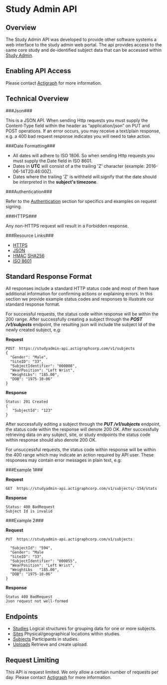 Study Admin API
===============

Overview
-------------------
The Study Admin API was developed to provide other software systems a web interface to the study admin web portal. The api provides access to the same core study and de-identified subject data that can be accessed within [Study Admin](http://studyadmin.actigraphcorp.com).

Enabling API Access
-------------------
Please contact [Actigraph](http://www.actigraphcorp.com/support/contact-support/) for more information.

Technical Overview
-------------------

###Json###

This is a JSON API. When sending Http requests you must supply the Content-Type field within the header as  “application/json” on PUT and POST operations. If an error occurs, you may receive a text/plain response, e.g. a 400 bad   request response indicates you will need to take action.

###Date Formatting###
 * All dates will adhere to ISO 1806. So when sending Http requests you must supply the Date field in ISO 8601.
 * Dates in **UTC** will consist of a the trailing 'Z' character (example: 2016-06-14T20:46:00Z).
 * Dates where the trailing 'Z' is withheld will signify that the date should be interpreted in the **subject's timezone**.

###Authentication###

 Refer to the [Authentication](https://github.com/actigraph/StudyAdminAPIDocumentation/blob/master/sections/authentication.md) section for specifics and examples on request signing.

###HTTPS###

Any non-HTTPS request will result in a Forbidden response.

###Resource Links###
* [HTTPS](http://tools.ietf.org/html/rfc2818) 
* [JSON](http://tools.ietf.org/html/rfc4627)
* [HMAC](http://tools.ietf.org/html/rfc2104) [SHA256](http://tools.ietf.org/html/rfc4634)
* [ISO 8601](http://www.w3.org/TR/NOTE-datetime)

Standard Response Format
---------
All responses include a standard HTTP status code and most of them have additional information for confirming actions or explaining errors.  In this section we provide example status codes and responses to illustrate our standard response format.

For successful requests, the status code within response will be within the 200 range.  After successfully creating a subject through the ***POST /v1/subjects*** endpoint, the resulting json will include the subject Id of the newly created subject, e.g:

**Request** 

	POST  https://studyadmin-api.actigraphcorp.com/v1/subjects
	{
	  "Gender": "Male",
	  "SiteID": "33",
	  "SubjectIdentifier": "000008",
	  "WearPosition": "Left Wrist",
	  "WeightLbs": "185.00",
	  "DOB": "1975-10-06"
	}


**Response**

	Status: 201 Created
	{
	   "SubjectId": "123" 
	}

After successfully editing a subject through the ***PUT /v1/subjects*** endpoint, the status code within the response will denote 200 OK. After successfully retrieving data on any subject, site, or study endpoints the status code within response should also denote 200 OK.

For unsuccessful requests, the status code within response will be within the 400 range which may indicate an action required by API user. These responses may contain error messages in plain text, e.g:

###Example 1###

**Request** 

	GET  https://studyadmin-api.actigraphcorp.com/v1/subjects/-154/stats

**Response**
	
	Status: 400 BadRequest
	Subject Id is invalid

###Example 2###

**Request** 

	PUT  https://studyadmin-api.actigraphcorp.com/v1/subjects
	
	  "SubjectId": "594",
	  "Gender": "Male 
	  "SiteID": "33",
	  "SubjectIdentifier": "000055",
	  "WearPosition": "Left Wrist",
	  "WeightLbs   "185.00",
	  "DOB": "1975-10-06"
	}

**Response**
	
	Status 400 BadRequest
	Json request not well-formed



Endpoints
---------
* [Studies](sections/studies.md) Logical structures for grouping data for one or more subjects.
* [Sites](sections/sites.md) Physical/geographical locations within studies.
* [Subjects](sections/subjects.md) Participants in studies.
* [Uploads](sections/Uploads.md) Retrieve and create upload.


Request Limiting
---------
This API is request limited. We only allow a certain number of requests per day. Please contact [Actigraph](http://www.actigraphcorp.com/support/contact-support/) for more information.
